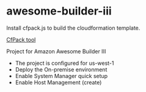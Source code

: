 
# awesome-builder-iii

Install cfpack.js to build the cloudformation template.

[CfPack tool](https://www.npmjs.com/package/cfpack.js)


Project for Amazon Awesome Builder III

* The project is configured for us-west-1
* Deploy the On-premise environment
* Enable System Manager quick setup
 * Enable Host Management (create)
